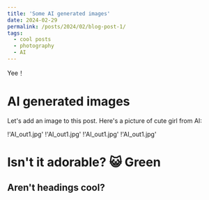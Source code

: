 ```yaml
---
title: 'Some AI generated images'
date: 2024-02-29
permalink: /posts/2024/02/blog-post-1/
tags:
  - cool posts
  - photography
  - AI
---
```


Yee！

AI generated images
======
Let's add an image to this post. Here's a picture of cute girl from AI:

!'AI_out1.jpg'
!'AI_out1.jpg'
!'AI_out1.jpg'
!'AI_out1.jpg'

Isn't it adorable? 😺
Green
======

Aren't headings cool?
------
